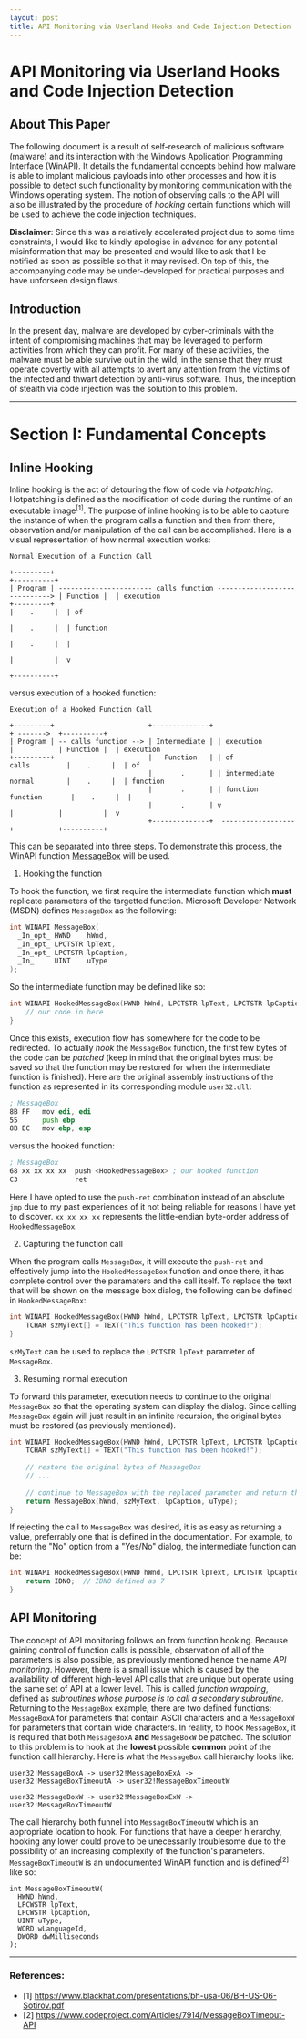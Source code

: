 ```yaml
---
layout: post
title: API Monitoring via Userland Hooks and Code Injection Detection
---
```


# API Monitoring via Userland Hooks and Code Injection Detection

## About This Paper

The following document is a result of self-research of malicious software (malware) and its interaction with the Windows Application Programming Interface (WinAPI). It details the fundamental concepts behind how malware is able to implant malicious payloads into other processes and how it is possible to detect such functionality by monitoring communication with the Windows operating system. The notion of observing calls to the API will also be illustrated by the procedure of _hooking_ certain functions which will be used to achieve the code injection techniques.

**Disclaimer**: Since this was a relatively accelerated project due to some time constraints, I would like to kindly apologise in advance for any potential misinformation that may be presented and would like to ask that I be notified as soon as possible so that it may revised. On top of this, the accompanying code may be under-developed for practical purposes and have unforseen design flaws.

## Introduction

In the present day, malware are developed by cyber-criminals with the intent of compromising machines that may be leveraged to perform activities from which they can profit. For many of these activities, the malware must be able survive out in the wild, in the sense that they must operate covertly with all attempts to avert any attention from the victims of the infected and thwart detection by anti-virus software. Thus, the inception of stealth via code injection was the solution to this problem.

----

# Section I: Fundamental Concepts

## Inline Hooking

Inline hooking is the act of detouring the flow of code via _hotpatching_. Hotpatching is defined as the modification of code during the runtime of an executable image<sup>[1]</sup>. The purpose of inline hooking is to be able to capture the instance of when the program calls a function and then from there, observation and/or manipulation of the call can be accomplished. Here is a visual representation of how normal execution works:

```
Normal Execution of a Function Call

+---------+                                                                       +----------+
| Program | ----------------------- calls function -----------------------------> | Function |  | execution
+---------+                                                                       |    .     |  | of
                                                                                  |    .     |  | function
                                                                                  |    .     |  |
                                                                                  |          |  v
                                                                                  +----------+

```

versus execution of a hooked function:

```
Execution of a Hooked Function Call

+---------+                       +--------------+                    + ------->  +----------+
| Program | -- calls function --> | Intermediate | | execution        |           | Function |  | execution
+---------+                       |   Function   | | of             calls         |    .     |  | of
                                  |       .      | | intermediate   normal        |    .     |  | function
                                  |       .      | | function      function       |    .     |  |
                                  |       .      | v                  |           |          |  v
                                  +--------------+  ------------------+           +----------+

```


This can be separated into three steps. To demonstrate this process, the WinAPI function [MessageBox](https://msdn.microsoft.com/en-us/library/windows/desktop/ms645505(v=vs.85).aspx) will be used.

1. Hooking the function

To hook the function, we first require the intermediate function which **must** replicate parameters of the targetted function. Microsoft Developer Network (MSDN) defines `MessageBox` as the following:

```c
int WINAPI MessageBox(
  _In_opt_ HWND    hWnd,
  _In_opt_ LPCTSTR lpText,
  _In_opt_ LPCTSTR lpCaption,
  _In_     UINT    uType
);
```

So the intermediate function may be defined like so:

```c
int WINAPI HookedMessageBox(HWND hWnd, LPCTSTR lpText, LPCTSTR lpCaption, UINT uType) {
    // our code in here
}
```

Once this exists, execution flow has somewhere for the code to be redirected. To actually _hook_ the `MessageBox` function, the first few bytes of the code can be _patched_ (keep in mind that the original bytes must be saved so that the function may be restored for when the intermediate function is finished). Here are the original assembly instructions of the function as represented in its corresponding module `user32.dll`:

```asm
; MessageBox
8B FF   mov edi, edi
55      push ebp
8B EC   mov ebp, esp
```

versus the hooked function:

```asm
; MessageBox
68 xx xx xx xx  push <HookedMessageBox> ; our hooked function
C3              ret
```

Here I have opted to use the `push-ret` combination instead of an absolute `jmp` due to my past experiences of it not being reliable for reasons I have yet to discover. `xx xx xx xx` represents the little-endian byte-order address of `HookedMessageBox`.

2. Capturing the function call

When the program calls `MessageBox`, it will execute the `push-ret` and effectively jump into the `HookedMessageBox` function and once there, it has complete control over the paramaters and the call itself. To replace the text that will be shown on the message box dialog, the following can be defined in `HookedMessageBox`:

```c
int WINAPI HookedMessageBox(HWND hWnd, LPCTSTR lpText, LPCTSTR lpCaption, UINT uType) {
    TCHAR szMyText[] = TEXT("This function has been hooked!");
}
```

`szMyText` can be used to replace the `LPCTSTR lpText` parameter of `MessageBox`.

3. Resuming normal execution

To forward this parameter, execution needs to continue to the original `MessageBox` so that the operating system can display the dialog. Since calling `MessageBox` again will just result in an infinite recursion, the original bytes must be restored (as previously mentioned).

```c
int WINAPI HookedMessageBox(HWND hWnd, LPCTSTR lpText, LPCTSTR lpCaption, UINT uType) {
    TCHAR szMyText[] = TEXT("This function has been hooked!");
    
    // restore the original bytes of MessageBox
    // ...
    
    // continue to MessageBox with the replaced parameter and return the return value to the program
    return MessageBox(hWnd, szMyText, lpCaption, uType);
}
```

If rejecting the call to `MessageBox` was desired, it is as easy as returning a value, preferrably one that is defined in the documentation. For example, to return the "No" option from a "Yes/No" dialog, the intermediate function can be:

```c
int WINAPI HookedMessageBox(HWND hWnd, LPCTSTR lpText, LPCTSTR lpCaption, UINT uType) {
    return IDNO;  // IDNO defined as 7
}
```


## API Monitoring

The concept of API monitoring follows on from function hooking. Because gaining control of function calls is possible, observation of all of the parameters is also possible, as previously mentioned hence the name _API monitoring_. However, there is a small issue which is caused by the availability of different high-level API calls that are unique but operate using the same set of API at a lower level. This is called _function wrapping_, defined as _subroutines whose purpose is to call a secondary subroutine_. Returning to the `MessageBox` example, there are two defined functions: `MessageBoxA` for parameters that contain ASCII characters and a `MessageBoxW` for parameters that contain wide characters. In reality, to hook `MessageBox`, it is required that both `MessageBoxA` **and** `MessageBoxW` be patched. The solution to this problem is to hook at the **lowest** possible **common** point of the function call hierarchy. Here is what the `MessageBox` call hierarchy looks like:

```
user32!MessageBoxA -> user32!MessageBoxExA -> user32!MessageBoxTimeoutA -> user32!MessageBoxTimeoutW

user32!MessageBoxW -> user32!MessageBoxExW -> user32!MessageBoxTimeoutW
```

The call hierarchy both funnel into `MessageBoxTimeoutW` which is an appropriate location to hook. For functions that have a deeper hierarchy, hooking any lower could prove to be unecessarily troublesome due to the possibility of an increasing complexity of the function's parameters. `MessageBoxTimeoutW` is an undocumented WinAPI function and is defined<sup>[2]</sup> like so:

```
int MessageBoxTimeoutW(
  HWND hWnd, 
  LPCWSTR lpText, 
  LPCWSTR lpCaption, 
  UINT uType, 
  WORD wLanguageId, 
  DWORD dwMilliseconds
);
```

----

### References:

* [1] https://www.blackhat.com/presentations/bh-usa-06/BH-US-06-Sotirov.pdf
* [2] https://www.codeproject.com/Articles/7914/MessageBoxTimeout-API
